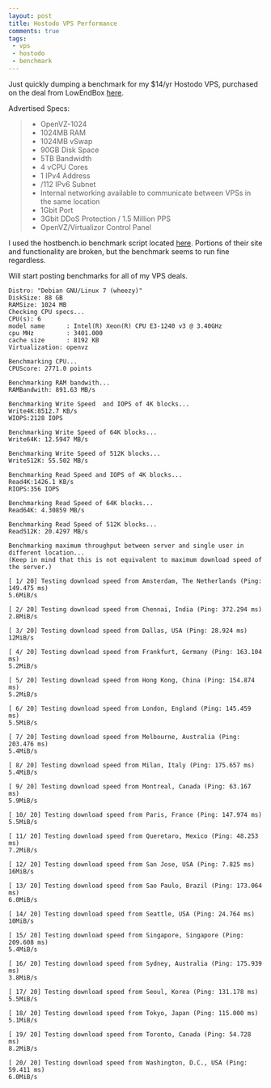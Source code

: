 ```yaml
---
layout: post
title: Hostodo VPS Performance
comments: true
tags:
 - vps
 - hostodo
 - benchmark
---
```


Just quickly dumping a benchmark for my $14/yr Hostodo VPS, purchased on the deal from LowEndBox [here](https://lowendbox.com/blog/hostodo-kvm-and-openvz-offer-from-14year/).

Advertised Specs:
> - OpenVZ-1024
> - 1024MB RAM
> - 1024MB vSwap
> - 90GB Disk Space
> - 5TB Bandwidth
> - 4 vCPU Cores
> - 1 IPv4 Address
> - /112 IPv6 Subnet
> - Internal networking available to communicate between VPSs in the same location
> - 1Gbit Port
> - 3Gbit DDoS Protection / 1.5 Million PPS
> - OpenVZ/Virtualizor Control Panel

I used the hostbench.io benchmark script located [here](https://github.com/Lomand/hostbench.sh). Portions of their site and functionality are broken, but the benchmark seems to run fine regardless.

Will start posting benchmarks for all of my VPS deals.

```
Distro: "Debian GNU/Linux 7 (wheezy)"
DiskSize: 88 GB
RAMSize: 1024 MB
Checking CPU specs...
CPU(s): 6
model name      : Intel(R) Xeon(R) CPU E3-1240 v3 @ 3.40GHz
cpu MHz         : 3401.000
cache size      : 8192 KB
Virtualization: openvz

Benchmarking CPU...
CPUScore: 2771.0 points

Benchmarking RAM bandwith...
RAMBandwith: 891.63 MB/s

Benchmarking Write Speed  and IOPS of 4K blocks...
Write4K:8512.7 KB/s
WIOPS:2128 IOPS

Benchmarking Write Speed of 64K blocks...
Write64K: 12.5947 MB/s

Benchmarking Write Speed of 512K blocks...
Write512K: 55.502 MB/s

Benchmarking Read Speed and IOPS of 4K blocks...
Read4K:1426.1 KB/s
RIOPS:356 IOPS

Benchmarking Read Speed of 64K blocks...
Read64K: 4.30859 MB/s

Benchmarking Read Speed of 512K blocks...
Read512K: 20.4297 MB/s

Benchmarking maximum throughput between server and single user in different location...
(Keep in mind that this is not equivalent to maximum download speed of the server.)

[ 1/ 20] Testing download speed from Amsterdam, The Netherlands (Ping: 149.475 ms)
5.6MiB/s

[ 2/ 20] Testing download speed from Chennai, India (Ping: 372.294 ms)
2.8MiB/s

[ 3/ 20] Testing download speed from Dallas, USA (Ping: 28.924 ms)
12MiB/s

[ 4/ 20] Testing download speed from Frankfurt, Germany (Ping: 163.104 ms)
5.2MiB/s

[ 5/ 20] Testing download speed from Hong Kong, China (Ping: 154.874 ms)
5.2MiB/s

[ 6/ 20] Testing download speed from London, England (Ping: 145.459 ms)
5.5MiB/s

[ 7/ 20] Testing download speed from Melbourne, Australia (Ping: 203.476 ms)
5.4MiB/s

[ 8/ 20] Testing download speed from Milan, Italy (Ping: 175.657 ms)
5.4MiB/s

[ 9/ 20] Testing download speed from Montreal, Canada (Ping: 63.167 ms)
5.9MiB/s

[ 10/ 20] Testing download speed from Paris, France (Ping: 147.974 ms)
5.5MiB/s

[ 11/ 20] Testing download speed from Queretaro, Mexico (Ping: 48.253 ms)
7.2MiB/s

[ 12/ 20] Testing download speed from San Jose, USA (Ping: 7.825 ms)
16MiB/s

[ 13/ 20] Testing download speed from Sao Paulo, Brazil (Ping: 173.064 ms)
6.0MiB/s

[ 14/ 20] Testing download speed from Seattle, USA (Ping: 24.764 ms)
10MiB/s

[ 15/ 20] Testing download speed from Singapore, Singapore (Ping: 209.608 ms)
5.4MiB/s

[ 16/ 20] Testing download speed from Sydney, Australia (Ping: 175.939 ms)
3.8MiB/s

[ 17/ 20] Testing download speed from Seoul, Korea (Ping: 131.178 ms)
5.5MiB/s

[ 18/ 20] Testing download speed from Tokyo, Japan (Ping: 115.000 ms)
5.1MiB/s

[ 19/ 20] Testing download speed from Toronto, Canada (Ping: 54.728 ms)
8.2MiB/s

[ 20/ 20] Testing download speed from Washington, D.C., USA (Ping: 59.411 ms)
6.0MiB/s
```
